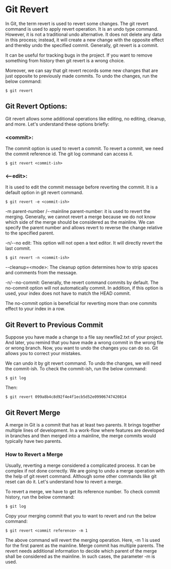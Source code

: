 # Git Revert
In Git, the term revert is used to revert some changes. The git revert command is used to apply revert operation. It is an undo type command. However, it is not a traditional undo alternative. It does not delete any data in this process; instead, it will create a new change with the opposite effect and thereby undo the specified commit. Generally, git revert is a commit.

It can be useful for tracking bugs in the project. If you want to remove something from history then git revert is a wrong choice.

Moreover, we can say that git revert records some new changes that are just opposite to previously made commits. To undo the changes, run the below command:

```
$ git revert   
```

## Git Revert Options:
Git revert allows some additional operations like editing, no editing, cleanup, and more. Let's understand these options briefly:

### \<commit>: 
The commit option is used to revert a commit. To revert a commit, we need the commit reference id. The git log command can access it.
```
$ git revert <commit-ish>  
```
### \<--edit>: 
It is used to edit the commit message before reverting the commit. It is a default option in git revert command.
```
$ git revert -e <commit-ish>  
```

-m parent-number /--mainline parent-number: it is used to revert the merging. Generally, we cannot revert a merge because we do not know which side of the merge should be considered as the mainline. We can specify the parent number and allows revert to reverse the change relative to the specified parent.

-n/--no edit: This option will not open a text editor. It will directly revert the last commit.
```
$ git revert -n <commit-ish>  
```
--cleanup=\<mode>: The cleanup option determines how to strip spaces and comments from the message.

-n/--no-commit: Generally, the revert command commits by default. The no-commit option will not automatically commit. In addition, if this option is used, your index does not have to match the HEAD commit.

The no-commit option is beneficial for reverting more than one commits effect to your index in a row.

## Git Revert to Previous Commit
Suppose you have made a change to a file say newfile2.txt of your project. And later, you remind that you have made a wrong commit in the wrong file or wrong branch. Now, you want to undo the changes you can do so. Git allows you to correct your mistakes. 

We can undo it by git revert command. To undo the changes, we will need the commit-ish. To check the commit-ish, run the below command:
```
$ git log  
```

Then:

```
$ git revert 099a8b4c8d92f4e4f1ecb5d52e09906747420814  
```

## Git Revert Merge
A merge in Git is a commit that has at least two parents. It brings together multiple lines of development. In a work-flow where features are developed in branches and then merged into a mainline, the merge commits would typically have two parents.

### How to Revert a Merge
Usually, reverting a merge considered a complicated process. It can be complex if not done correctly. We are going to undo a merge operation with the help of git revert command. Although some other commands like git reset can do it. Let's understand how to revert a merge.

To revert a merge, we have to get its reference number. To check commit history, run the below command:
```
$ git log   
```

Copy your merging commit that you to want to revert and run the below command:
```
$ git revert <commit reference> -m 1  
```
The above command will revert the merging operation. Here, -m 1 is used for the first parent as the mainline. Merge commit has multiple parents. The revert needs additional information to decide which parent of the merge shall be considered as the mainline. In such cases, the parameter -m is used.
